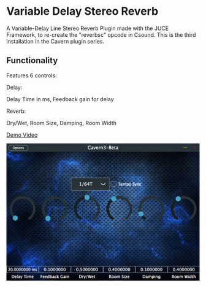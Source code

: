 # Variable Delay Stereo Reverb
A Variable-Delay Line Stereo Reverb Plugin made with the JUCE Framework, to re-create the "reverbsc" opcode in Csound.  This is the third installation in the Cavern plugin series.

## Functionality
Features 6 controls:

Delay:

Delay Time in ms, Feedback gain for delay

Reverb:

Dry/Wet, Room Size, Damping, Room Width

[Demo Video](https://www.youtube.com/watch?v=sTZ6nO6iJ4k&feature=youtu.be)

![alt text](https://github.com/imABEING/Vocal-Plugin/blob/master/Images/Vocal_Plugin_Screenshot.png)

